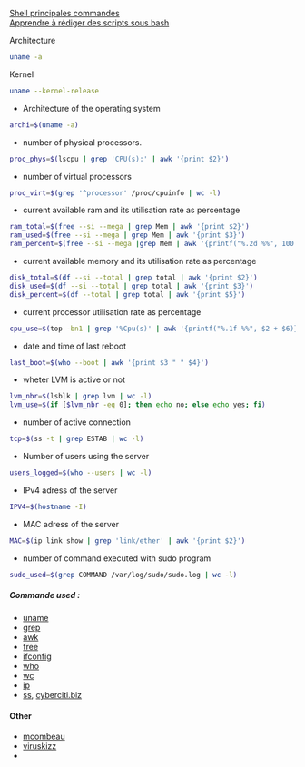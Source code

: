 [Shell principales commandes](https://igm.univ-mlv.fr/~masson/Teaching/PIM-INF3/shell.pdf)  
[Apprendre à rédiger des scripts sous bash](https://debian-facile.org/doc:programmation:shells:debuter-avec-les-scripts-shell-bash)


Architecture
```bash
uname -a
```

Kernel
```bash
uname --kernel-release
```
- Architecture of the operating system
```bash
archi=$(uname -a)
```
- number of physical processors.
```bash
proc_phys=$(lscpu | grep 'CPU(s):' | awk '{print $2}')
```
- number of virtual processors
```bash
proc_virt=$(grep '^processor' /proc/cpuinfo | wc -l)
```
- current available ram and its utilisation rate as percentage
```bash
ram_total=$(free --si --mega | grep Mem | awk '{print $2}')
ram_used=$(free --si --mega | grep Mem | awk '{print $3}')
ram_percent=$(free --si --mega |grep Mem | awk '{printf("%.2d %%", 100 * $3 / $2)}')
```
- current available memory and its utilisation rate as percentage
```bash
disk_total=$(df --si --total | grep total | awk '{print $2}')
disk_used=$(df --si --total | grep total | awk '{print $3}')
disk_percent=$(df --total | grep total | awk '{print $5}')
```
- current processor utilisation rate as percentage
```bash
cpu_use=$(top -bn1 | grep '%Cpu(s)' | awk '{printf("%.1f %%", $2 + $6)}')
```
- date and time of last reboot
```bash
last_boot=$(who --boot | awk '{print $3 " " $4}')
```
- wheter LVM is active or not
```bash
lvm_nbr=$(lsblk | grep lvm | wc -l)
lvm_use=$(if [$lvm_nbr -eq 0]; then echo no; else echo yes; fi)
```
- number of active connection
```bash
tcp=$(ss -t | grep ESTAB | wc -l)
```
- Number of users using the server
```bash
users_logged=$(who --users | wc -l)
```
- IPv4 adress of the server
```bash
IPV4=$(hostname -I)
```
- MAC adress of the server
```bash
MAC=$(ip link show | grep 'link/ether' | awk '{print $2}')
```
- number of command executed with sudo program
```bash
sudo_used=$(grep COMMAND /var/log/sudo/sudo.log | wc -l)
```

##### Commande used :
- [uname](https://linuxhandbook.com/uname/)
- [grep](https://fr.manpages.org/grep)
- [awk](https://linux-man.fr/index.php/2020/08/08/commande-awk/)
- [free](https://www.man7.org/linux/man-pages/man1/free.1.html)
- [ifconfig](https://www.man7.org/linux/man-pages/man1/free.1.html)
- [who](https://www.man7.org/linux/man-pages/man1/who.1.html)
- [wc](https://www.man7.org/linux/man-pages/man1/wc.1.html)
- [ip](https://www.man7.org/linux/man-pages/man8/ip.8.html)
- [ss](https://www.man7.org/linux/man-pages/man8/ss.8.html), [cyberciti.biz](https://www.cyberciti.biz/tips/linux-investigate-sockets-network-connections.html)

#### Other
- [mcombeau](https://github.com/mcombeau/Born2beroot/blob/main/monitoring.sh)
- [viruskizz](https://github.com/viruskizz/42Bangkok-Born2beroot/blob/main/monitor.sh)
- 